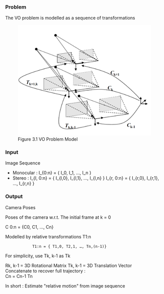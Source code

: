 
### Problem

The VO problem is modelled as a sequence of transformations

<figure class="stretch">
<img src="figures/vo_scheme.png"/>
<figcaption>Figure 3.1 VO Problem Model </figcaption>
</figure>


### Input     
Image Sequence

* Monocular : I_{0:n}  = { I_0, I_1, …, I_n }       
* Stereo    : I_{l, 0:n}  = { I_{l,0}, I_{l,1}, …, I_{l,n} }
              I_{r, 0:n}  = { I_{r,0}, I_{r,1}, …, I_{r,n} }   

### Output
Camera Poses
                
Poses of the camera w.r.t. The initial frame at k = 0 

C 0:n = {C0, C1, …, Cn}  
 	     
Modelled by relative transformations T1:n
                
                T1:n = { T1,0, T2,1, …, Tn,(n-1)}      

For simplicity, use Tk, k-1 as Tk      
                              
                              
Rk, k-1 = 3D Rotational Matrix
                                                                                                                             Tk, k-1 = 3D Translation Vector              
Concatenate to recover full trajectory  :    
Cn = Cn-1 Tn                                      
             
             
             
In short : Estimate "relative motion" from image sequence   
